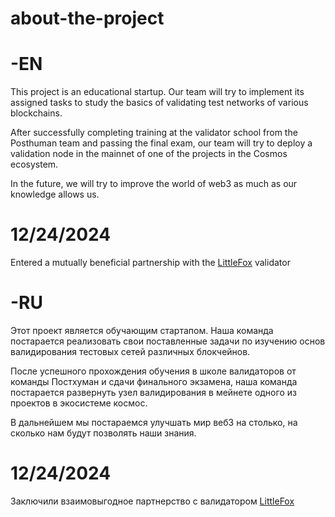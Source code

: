 # about-the-project

# -EN

This project is an educational startup.
Our team will try to implement its assigned tasks to study the basics of validating test networks of various blockchains.

After successfully completing training at the validator school from the Posthuman team and passing the final exam, our team will try to deploy a validation node in the mainnet of one of the projects in the Cosmos ecosystem.

In the future, we will try to improve the world of web3 as much as our knowledge allows us.

# 12/24/2024

Entered a mutually beneficial partnership with the [LittleFox](https://www.mintscan.io/visualization/validators/littlefox) validator

# -RU

Этот проект является обучающим стартапом.
Наша команда постарается реализовать свои поставленные задачи по изучению основ валидирования тестовых сетей различных блокчейнов.

После успешного прохождения обучения в школе валидаторов от команды Постхуман и сдачи финального экзамена, наша команда постарается развернуть узел валидирования в мейнете одного из проектов в экосистеме космос.

В дальнейшем мы постараемся улучшать мир веб3 на столько, на сколько нам будут позволять наши знания.

# 12/24/2024

Заключили взаимовыгодное партнерство с валидатором [LittleFox](https://www.mintscan.io/visualization/validators/littlefox)
